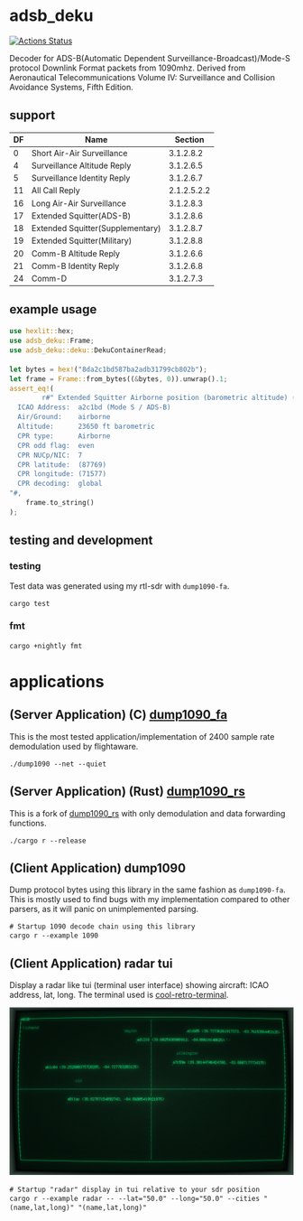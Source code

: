 # adsb_deku

[![Actions Status](https://github.com/wcampbell0x2a/adsb_deku/workflows/CI/badge.svg)](https://github.com/wcampbell0x2a/adsb_deku/actions)

Decoder for ADS-B(Automatic Dependent Surveillance-Broadcast)/Mode-S protocol Downlink Format packets from 1090mhz.
Derived from Aeronautical Telecommunications Volume IV: Surveillance and Collision Avoidance Systems, Fifth Edition.

## support
|  DF  |  Name                           |  Section    |
| ---- | ------------------------------- | ----------- |
| 0    | Short Air-Air Surveillance      | 3.1.2.8.2   |
| 4    | Surveillance Altitude Reply     | 3.1.2.6.5   |
| 5    | Surveillance Identity Reply     | 3.1.2.6.7   |
| 11   | All Call Reply                  | 2.1.2.5.2.2 |
| 16   | Long Air-Air Surveillance       | 3.1.2.8.3   |
| 17   | Extended Squitter(ADS-B)        | 3.1.2.8.6   |
| 18   | Extended Squitter(Supplementary)| 3.1.2.8.7   |
| 19   | Extended Squitter(Military)     | 3.1.2.8.8   |
| 20   | Comm-B Altitude Reply           | 3.1.2.6.6   |
| 21   | Comm-B Identity Reply           | 3.1.2.6.8   |
| 24   | Comm-D                          | 3.1.2.7.3   |

## example usage
```rust
use hexlit::hex;
use adsb_deku::Frame;
use adsb_deku::deku::DekuContainerRead;

let bytes = hex!("8da2c1bd587ba2adb31799cb802b");
let frame = Frame::from_bytes((&bytes, 0)).unwrap().1;
assert_eq!(
        r#" Extended Squitter Airborne position (barometric altitude) (11)
  ICAO Address:  a2c1bd (Mode S / ADS-B)
  Air/Ground:    airborne
  Altitude:      23650 ft barometric
  CPR type:      Airborne
  CPR odd flag:  even
  CPR NUCp/NIC:  7
  CPR latitude:  (87769)
  CPR longitude: (71577)
  CPR decoding:  global
"#,
    frame.to_string()
);
```

## testing and development

### testing

Test data was generated using my rtl-sdr with `dump1090-fa`.
```text
cargo test
```

### fmt
```text
cargo +nightly fmt
```

# applications

## (Server Application) (C) [dump1090_fa]((https://github.com/flightaware/dump1090.git))
This is the most tested application/implementation of 2400 sample rate demodulation used by flightaware.

```text
./dump1090 --net --quiet
```

## (Server Application) (Rust) [dump1090_rs]((https://github.com/wcampbell0x2a/dump1090_rs.git))
This is a fork of [dump1090_rs](https://github.com/johnwstanford/dump1090_rs) with only demodulation
and data forwarding functions.
```text
./cargo r --release
```

## (Client Application) dump1090

Dump protocol bytes using this library in the same fashion as `dump1090-fa`.
This is mostly used to find bugs with my implementation compared to other parsers, as it will panic on
unimplemented parsing.

```text
# Startup 1090 decode chain using this library
cargo r --example 1090
```

## (Client Application) radar tui

Display a radar like tui (terminal user interface) showing aircraft: ICAO address, lat, long.
The terminal used is [cool-retro-terminal](https://github.com/Swordfish90/cool-retro-term).

![Radar Example](/media/2021-09-06-082636_1804x1062_scrot.png)
```text
# Startup "radar" display in tui relative to your sdr position
cargo r --example radar -- --lat="50.0" --long="50.0" --cities "(name,lat,long)" "(name,lat,long)"
```

